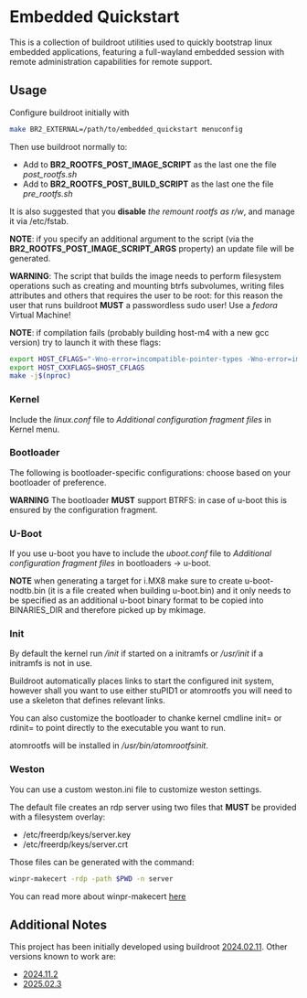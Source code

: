 # Embedded Quickstart

This is a collection of buildroot utilities used to quickly bootstrap linux embedded
applications, featuring a full-wayland embedded session with remote administration
capabilities for remote support.

## Usage

Configure buildroot initially with

```sh
make BR2_EXTERNAL=/path/to/embedded_quickstart menuconfig
```

Then use buildroot normally to:
  - Add to __BR2_ROOTFS_POST_IMAGE_SCRIPT__ as the last one the file *post_rootfs.sh*
  - Add to __BR2_ROOTFS_POST_BUILD_SCRIPT__ as the last one the file *pre_rootfs.sh*

It is also suggested that you __disable__ *the remount rootfs as r/w*, and manage it via /etc/fstab.

__NOTE__: if you specify an additional argument to the script (via the __BR2_ROOTFS_POST_IMAGE_SCRIPT_ARGS__ property) an update file will be generated.

__WARNING__: The script that builds the image needs to perform filesystem operations such as creating
and mounting btrfs subvolumes, writing files attributes and others that requires the user to be root:
for this reason the user that runs buildroot __MUST__ a passwordless sudo user! Use a *fedora* Virtual Machine!

__NOTE__: if compilation fails (probably building host-m4 with a new gcc version) try to launch it with these flags:

```sh
export HOST_CFLAGS="-Wno-error=incompatible-pointer-types -Wno-error=implicit-function-declaration -Wno-error=format-overflow=  -Wno-int-conversion -Wno-attributes -std=gnu17"
export HOST_CXXFLAGS=$HOST_CFLAGS
make -j$(nproc)
```

### Kernel

Include the *linux.conf* file to *Additional configuration fragment files* in Kernel menu.

### Bootloader

The following is bootloader-specific configurations: choose based on your bootloader of preference.

__WARNING__ The bootloader __MUST__ support BTRFS: in case of u-boot this is ensured by the configuration fragment.

### U-Boot

If you use u-boot you have to include the *uboot.conf* file to *Additional configuration fragment files* in
bootloaders -> u-boot.

__NOTE__ when generating a target for i.MX8 make sure to create u-boot-nodtb.bin (it is a file created when building u-boot.bin)
and it only needs to be specified as an additional u-boot binary format to be copied into BINARIES_DIR and therefore picked up
by mkimage.

### Init

By default the kernel run */init* if started on a initramfs or */usr/init* if a initramfs is not in use.

Buildroot automatically places links to start the configured init system, however shall you want to use either stuPID1 or
atomrootfs you will need to use a skeleton that defines relevant links.

You can also customize the bootloader to chanke kernel cmdline init= or rdinit= to point directly to the executable you want to run.

atomrootfs will be installed in */usr/bin/atomrootfsinit*.

### Weston

You can use a custom weston.ini file to customize weston settings.

The default file creates an rdp server using two files that __MUST__ be provided with a filesystem overlay:

  - /etc/freerdp/keys/server.key
  - /etc/freerdp/keys/server.crt

Those files can be generated with the command:

```sh
winpr-makecert -rdp -path $PWD -n server
```

You can read more about winpr-makecert [here](https://manpages.debian.org/testing/winpr-utils/winpr-makecert.1.en.html)

## Additional Notes

This project has been initially developed using buildroot [2024.02.11](https://buildroot.org/downloads/buildroot-2024.02.11.tar.gz).
Other versions known to work are:
  - [2024.11.2](https://buildroot.org/downloads/buildroot-2024.11.2.tar.gz)
  - [2025.02.3](https://buildroot.org/downloads/buildroot-2025.02.3.tar.gz)
